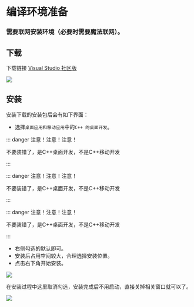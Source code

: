 # 编译环境准备

### 需要联网安装环境（必要时需要魔法联网）。

## 下载

下载链接 [Visual Studio 社区版](https://visualstudio.microsoft.com/zh-hans/downloads/)

![](IMAGE_BASE_URL/files/aigc-platform-doc/95b76c1db715444a91fd4dbdea42e97f.png)

## 安装

安装下载的安装包后会有如下界面：

- 选择`桌面应用和移动应用`中的`C++ 的桌面开发`。

::: danger 注意！注意！注意！

不要装错了，是C++桌面开发，不是C++移动开发

:::

::: danger 注意！注意！注意！

不要装错了，是C++桌面开发，不是C++移动开发

:::

::: danger 注意！注意！注意！

不要装错了，是C++桌面开发，不是C++移动开发

:::

- 右侧勾选的默认即可。
- 安装后占用空间较大，合理选择安装位置。
- 点击右下角开始安装。

![](IMAGE_BASE_URL/files/aigc-platform-doc/fe0b0e3494e2408fa97d43cf4ee51f83.png)

在安装过程中这里取消勾选，安装完成后不用启动，直接关掉相关窗口就可以了。

![](IMAGE_BASE_URL/files/aigc-platform-doc/3ccbc7da44e548de8e690dd22892f566.png)